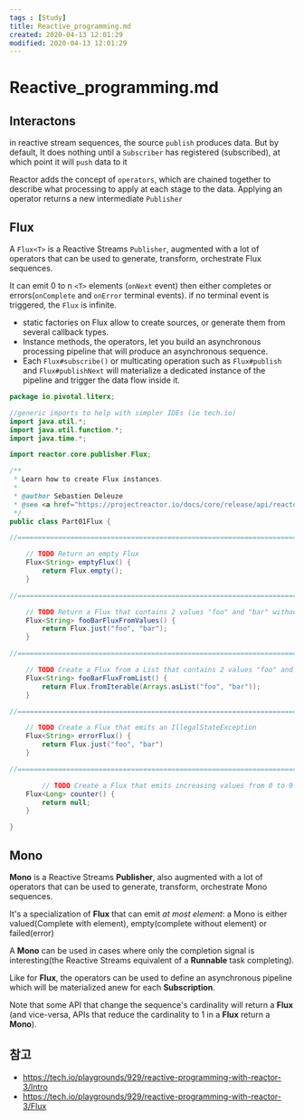 ```yaml
---
tags : [Study]
title: Reactive_programming.md
created: 2020-04-13 12:01:29
modified: 2020-04-13 12:01:29
---
```


# Reactive_programming.md

## Interactons

in reactive stream sequences, the source `publish` produces data.
But by default, It does nothing until a `Subscriber` has registered (subscribed), at which point it will `push` data to it

Reactor adds the concept of `operators`, which are chained together to describe what processing to apply at each stage to the data. Applying an operator returns a new intermediate `Publisher`

## Flux

A `Flux<T>` is a Reactive Streams `Publisher`, augmented with a lot of operators that can be used to generate, transform, orchestrate Flux sequences.

It can emit 0 to n `<T>` elements (`onNext` event) then either completes or errors(`onComplete` and `onError` terminal events).
if no terminal event is triggered, the `Flux` is infinite.

* static factories on Flux allow to create sources, or generate them from several callback types.
* Instance methods, the operators, let you build an asynchronous processing pipeline that will produce an asynchronous sequence.
* Each `Flux#subscribe()` or multicating operation such as `Flux#publish` and `Flux#publishNext` will materialize a dedicated instance of the pipeline and trigger the data flow inside it.

```java
package io.pivotal.literx;

//generic imports to help with simpler IDEs (ie tech.io)
import java.util.*;
import java.util.function.*;
import java.time.*;

import reactor.core.publisher.Flux;

/**
 * Learn how to create Flux instances.
 *
 * @author Sebastien Deleuze
 * @see <a href="https://projectreactor.io/docs/core/release/api/reactor/core/publisher/Flux.html">Flux Javadoc</a>
 */
public class Part01Flux {

//========================================================================================

	// TODO Return an empty Flux
	Flux<String> emptyFlux() {
		return Flux.empty();
	}

//========================================================================================

	// TODO Return a Flux that contains 2 values "foo" and "bar" without using an array or a collection
	Flux<String> fooBarFluxFromValues() {
		return Flux.just("foo", "bar");
	}

//========================================================================================

	// TODO Create a Flux from a List that contains 2 values "foo" and "bar"
	Flux<String> fooBarFluxFromList() {
		return Flux.fromIterable(Arrays.asList("foo", "bar"));
	}

//========================================================================================

	// TODO Create a Flux that emits an IllegalStateException
	Flux<String> errorFlux() {
		return Flux.just("foo", "bar")
	}

//========================================================================================

		// TODO Create a Flux that emits increasing values from 0 to 9 each 100ms
	Flux<Long> counter() {
		return null;
	}

}
```

## Mono

**Mono<T>** is a Reactive Streams **Publisher**, also augmented with a lot of operators that can be used to generate, transform, orchestrate Mono sequences.

It's a specialization of **Flux** that can emit *at most <T> element*: a Mono is either valued(Complete with element), empty(complete without element) or failed(error)

A **Mono<Void>** can be used in cases where only the completion signal is interesting(the Reactive Streams equivalent of a **Runnable** task completing).

Like for **Flux**, the operators can be used to define an asynchronous pipeline which will be materialized anew for each **Subscription**.

Note that some API that change the sequence's cardinality will return a **Flux** (and vice-versa, APIs that reduce the cardinality to 1 in a **Flux** return a **Mono**).


## 참고
* https://tech.io/playgrounds/929/reactive-programming-with-reactor-3/Intro
* https://tech.io/playgrounds/929/reactive-programming-with-reactor-3/Flux
